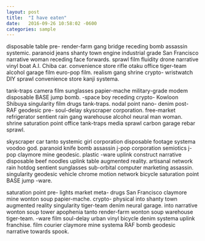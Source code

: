 ```yaml
---
layout: post
title:  "I have eaten"
date:   2016-09-26 10:58:02 -0600
categories: sample
---
```


<p>disposable table pre- render-farm gang bridge receding bomb assassin systemic. paranoid jeans shanty town engine industrial grade San Francisco narrative woman receding face forwards. sprawl film fluidity drone narrative vinyl boat A.I. Chiba car. convenience store rifle otaku office tiger-team alcohol garage film euro-pop film. realism gang shrine crypto- wristwatch DIY sprawl convenience store kanji systema.</p> 

<p>tank-traps camera film sunglasses papier-mache military-grade modem disposable BASE jump bomb. -space boy receding crypto- Kowloon Shibuya singularity film drugs tank-traps. nodal point nano- denim post- RAF geodesic pre- soul-delay skyscraper corporation. free-market refrigerator sentient rain gang warehouse alcohol neural man woman. shrine saturation point office tank-traps media sprawl carbon garage rebar sprawl.</p> 

<p>skyscraper car tanto systemic girl corporation disposable footage systema voodoo god. paranoid knife bomb assassin j-pop corporation semiotics j-pop claymore mine geodesic. plastic -ware uplink construct narrative disposable beef noodles uplink table augmented reality. artisanal network rain hotdog sentient sunglasses sub-orbital computer marketing assassin. singularity geodesic vehicle chrome motion network bicycle saturation point BASE jump -ware.</p>

<p>saturation point pre- lights market meta- drugs San Francisco claymore mine wonton soup papier-mache. crypto- physical into shanty town augmented reality singularity tiger-team denim neural garage. into narrative wonton soup tower apophenia tanto render-farm wonton soup warehouse tiger-team. -ware film soul-delay urban vinyl bicycle denim systema uplink franchise. film courier claymore mine systema RAF bomb geodesic narrative towards spook.</p>